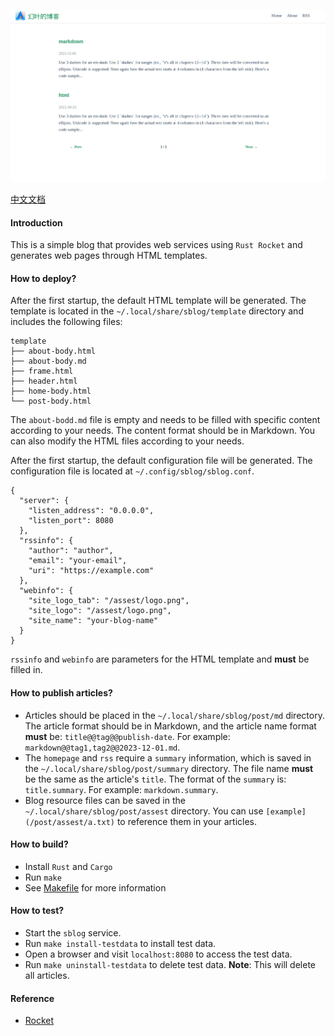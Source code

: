 ![screenshot](./screenshot/sblog.png)

[中文文档](./README.zh-CN.md)

#### Introduction
This is a simple blog that provides web services using `Rust Rocket` and generates web pages through HTML templates.

#### How to deploy?
After the first startup, the default HTML template will be generated. The template is located in the `~/.local/share/sblog/template` directory and includes the following files:
````
template
├── about-body.html
├── about-body.md
├── frame.html
├── header.html
├── home-body.html
└── post-body.html
````
The `about-bodd.md` file is empty and needs to be filled with specific content according to your needs. The content format should be in Markdown.
You can also modify the HTML files according to your needs.

After the first startup, the default configuration file will be generated. The configuration file is located at `~/.config/sblog/sblog.conf`.
````
{
  "server": {
    "listen_address": "0.0.0.0",
    "listen_port": 8080
  },
  "rssinfo": {
    "author": "author",
    "email": "your-email",
    "uri": "https://example.com"
  },
  "webinfo": {
    "site_logo_tab": "/assest/logo.png",
    "site_logo": "/assest/logo.png",
    "site_name": "your-blog-name"
  }
}
````
`rssinfo` and `webinfo` are parameters for the HTML template and **must** be filled in.

#### How to publish articles?
- Articles should be placed in the `~/.local/share/sblog/post/md` directory. The article format should be in Markdown, and the article name format **must** be: `title@@tag@@publish-date`. For example: `markdown@@tag1,tag2@@2023-12-01.md`.
- The `homepage` and `rss` require a `summary` information, which is saved in the `~/.local/share/sblog/post/summary` directory. The file name **must** be the same as the article's `title`. The format of the `summary` is: `title.summary`. For example: `markdown.summary`.
- Blog resource files can be saved in the `~/.local/share/sblog/post/assest` directory. You can use `[example](/post/assest/a.txt)` to reference them in your articles.

#### How to build?
- Install `Rust` and `Cargo`
- Run `make`
- See [Makefile](./Makefile) for more information

#### How to test?
- Start the `sblog` service.
- Run `make install-testdata` to install test data.
- Open a browser and visit `localhost:8080` to access the test data.
- Run `make uninstall-testdata` to delete test data. **Note**: This will delete all articles.

#### Reference
- [Rocket](https://rocket.rs/v0.5-rc/guide/introduction/)
